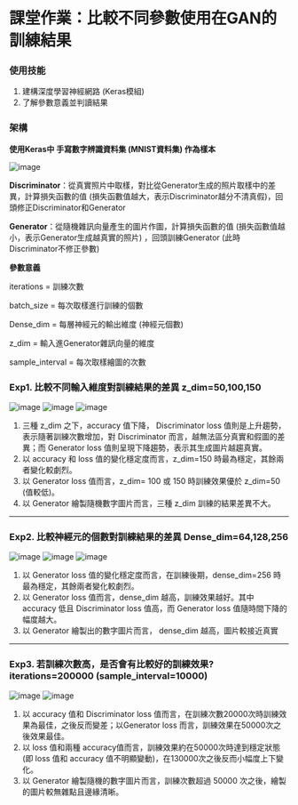 # 課堂作業：比較不同參數使用在GAN的訓練結果
### 使用技能
1. 建構深度學習神經網路 (Keras模組)
2. 了解參數意義並判讀結果
### 架構
**使用Keras中 手寫數字辨識資料集 (MNIST資料集) 作為樣本**

![image](https://github.com/user-attachments/assets/700b252f-1bb0-4a9b-8047-e07d25e9d43f)

**Discriminator**：從真實照片中取樣，對比從Generator生成的照片取樣中的差異，計算損失函數的值 (損失函數值越大，表示Discriminator越分不清真假)，回頭修正Discriminator和Generator

**Generator**：從隨機雜訊向量產生的圖片作圖，計算損失函數的值 (損失函數值越小，表示Generator生成越真實的照片) ，回頭訓練Generator (此時Discriminator不修正參數)

**參數意義**

  iterations = 訓練次數

  batch_size = 每次取樣進行訓練的個數

  Dense_dim = 每層神經元的輸出維度 (神經元個數)

  z_dim = 輸入進Generator雜訊向量的維度

  sample_interval = 每次取樣繪圖的次數

### Exp1. 比較不同輸入維度對訓練結果的差異 z_dim=50,100,150
![image](https://github.com/user-attachments/assets/1daf4bd9-a6c5-4f8f-9271-183675248a76)
![image](https://github.com/user-attachments/assets/395b52e3-1930-421c-9e82-adcfde85ed70)
![image](https://github.com/user-attachments/assets/8ae2e6d2-a7fd-43e3-8ae5-030d27c890ab)
1. 三種 z_dim 之下，accuracy 值下降， Discriminator loss 值則是上升趨勢，表示隨著訓練次數增加，對 Discriminator 而言，越無法區分真實和假圖的差異；而 Generator loss 值則呈現下降趨勢，表示其生成圖片越趨真實。
2. 以 accuracy 和 loss 值的變化穩定度而言，z_dim=150 時最為穩定，其餘兩者變化較劇烈。
3. 以 Generator loss 值而言，z_dim= 100 或 150 時訓練效果優於 z_dim=50 (值較低)。
4. 以 Generator 繪製隨機數字圖片而言，三種 z_dim 訓練的結果差異不大。
---
### Exp2. 比較神經元的個數對訓練結果的差異 Dense_dim=64,128,256 
![image](https://github.com/user-attachments/assets/a306f2d5-df07-4e38-b7e1-9d40b65c028b)
![image](https://github.com/user-attachments/assets/35fb2d17-ee92-4644-b916-dc40c26c2b39)
![image](https://github.com/user-attachments/assets/999ce414-6f38-4031-857b-2a03905c39fa)
1. 以 Generator loss 值的變化穩定度而言，在訓練後期，dense_dim=256 時最為穩定，其餘兩者變化較劇烈。
2. 以 Generator loss 值而言，dense_dim 越高，訓練效果越好。其中 accuracy 低且 Discriminator loss 值高，而 Generator loss 值隨時間下降的幅度越大。
3. 以 Generator 繪製出的數字圖片而言， dense_dim 越高，圖片較接近真實
---
### Exp3. 若訓練次數高，是否會有比較好的訓練效果? iterations=200000 (sample_interval=10000)
![image](https://github.com/user-attachments/assets/a415882f-05ff-43eb-9c5e-a0c9b1eb279b)
![image](https://github.com/user-attachments/assets/2533d519-c0c5-4856-abf7-45c2bf1a4eec)
1. 以 accuracy 值和 Discriminator loss 值而言，在訓練次數20000次時訓練效果為最佳，之後反而變差；以Generator loss 而言，訓練效果在50000次之後效果最佳。
2. 以 loss 值和兩種 accuracy值而言，訓練效果約在50000次時達到穩定狀態 (即 loss 值和 accuracy 值不明顯變動)，在130000次之後反而小幅度上下變化。
3. 以 Generator 繪製隨機的數字圖片而言，訓練次數超過 50000 次之後，繪製的圖片較無雜點且邊緣清晰。
